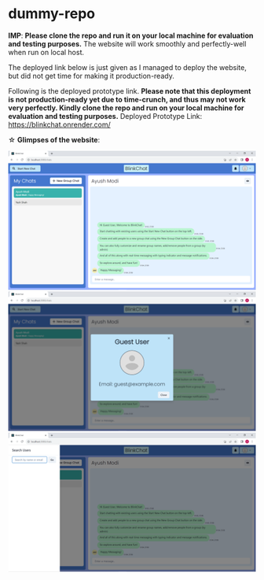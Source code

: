 # dummy-repo

**IMP**: **Please clone the repo and run it on your local machine for evaluation and testing purposes.** 
The website will work smoothly and perfectly-well when run on local host. 

The deployed link below is just given as I managed to deploy the website, but did not get time for making it production-ready.

Following is the deployed prototype link. 
**Please note that this deployment is not production-ready yet due to time-crunch, and thus may not work very perfectly. Kindly clone the repo and run on your local machine for evaluation and testing purposes.**
Deployed Prototype Link: https://blinkchat.onrender.com/

☆ **Glimpses of the website**:

 ![image1](https://github.com/ayushmodi12/dummy-repo/blob/main/Screenshot%20(1969).png)
 ![image2](https://github.com/ayushmodi12/dummy-repo/blob/main/Screenshot%20(1970).png)
 ![image3](https://github.com/ayushmodi12/dummy-repo/blob/main/Screenshot%20(1971).png)

